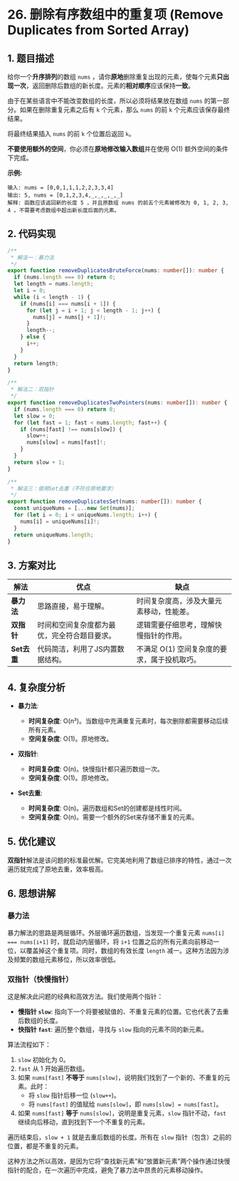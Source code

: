 # 26. 删除有序数组中的重复项 (Remove Duplicates from Sorted Array)

## 1. 题目描述

给你一个**升序排列**的数组 `nums` ，请你**原地**删除重复出现的元素，使每个元素**只出现一次**，返回删除后数组的新长度。元素的**相对顺序**应该保持**一致**。

由于在某些语言中不能改变数组的长度，所以必须将结果放在数组 `nums` 的第一部分。如果在删除重复元素之后有 `k` 个元素，那么 `nums` 的前 `k` 个元素应该保存最终结果。

将最终结果插入 `nums` 的前 `k` 个位置后返回 `k`。

**不要使用额外的空间**，你必须在**原地修改输入数组**并在使用 O(1) 额外空间的条件下完成。

**示例:**

```
输入: nums = [0,0,1,1,1,2,2,3,3,4]
输出: 5, nums = [0,1,2,3,4,_,_,_,_,_]
解释: 函数应该返回新的长度 5 ，并且原数组 nums 的前五个元素被修改为 0, 1, 2, 3, 4 。不需要考虑数组中超出新长度后面的元素。
```

## 2. 代码实现

```typescript
/**
 * 解法一：暴力法
 */
export function removeDuplicatesBruteForce(nums: number[]): number {
  if (nums.length === 0) return 0;
  let length = nums.length;
  let i = 0;
  while (i < length - 1) {
    if (nums[i] === nums[i + 1]) {
      for (let j = i + 1; j < length - 1; j++) {
        nums[j] = nums[j + 1]!;
      }
      length--;
    } else {
      i++;
    }
  }
  return length;
}

/**
 * 解法二：双指针
 */
export function removeDuplicatesTwoPointers(nums: number[]): number {
  if (nums.length === 0) return 0;
  let slow = 0;
  for (let fast = 1; fast < nums.length; fast++) {
    if (nums[fast] !== nums[slow]) {
      slow++;
      nums[slow] = nums[fast]!;
    }
  }
  return slow + 1;
}

/**
 * 解法三：使用Set去重（不符合原地要求）
 */
export function removeDuplicatesSet(nums: number[]): number {
  const uniqueNums = [...new Set(nums)];
  for (let i = 0; i < uniqueNums.length; i++) {
    nums[i] = uniqueNums[i]!;
  }
  return uniqueNums.length;
}
```

## 3. 方案对比

| 解法 | 优点 | 缺点 |
| --- | --- | --- |
| **暴力法** | 思路直接，易于理解。 | 时间复杂度高，涉及大量元素移动，性能差。 |
| **双指针** | 时间和空间复杂度都为最优，完全符合题目要求。 | 逻辑需要仔细思考，理解快慢指针的作用。 |
| **Set去重** | 代码简洁，利用了JS内置数据结构。 | 不满足 O(1) 空间复杂度的要求，属于投机取巧。 |

## 4. 复杂度分析

- **暴力法**:
  - **时间复杂度**: O(n²)。当数组中充满重复元素时，每次删除都需要移动后续所有元素。
  - **空间复杂度**: O(1)。原地修改。

- **双指针**:
  - **时间复杂度**: O(n)。快慢指针都只遍历数组一次。
  - **空间复杂度**: O(1)。原地修改。

- **Set去重**:
  - **时间复杂度**: O(n)。遍历数组和Set的创建都是线性时间。
  - **空间复杂度**: O(n)。需要一个额外的Set来存储不重复的元素。

## 5. 优化建议

**双指针**解法是该问题的标准最优解。它完美地利用了数组已排序的特性，通过一次遍历就完成了原地去重，效率极高。

## 6. 思想讲解

### 暴力法

暴力解法的思路是两层循环。外层循环遍历数组，当发现一个重复元素 `nums[i] === nums[i+1]` 时，就启动内层循环，将 `i+1` 位置之后的所有元素向前移动一位，以覆盖掉这个重复项。同时，数组的有效长度 `length` 减一。这种方法因为涉及频繁的数组元素移位，所以效率很低。

### 双指针（快慢指针）

这是解决此问题的经典和高效方法。我们使用两个指针：
- **慢指针 `slow`**: 指向下一个将要被赋值的、不重复元素的位置。它也代表了去重后数组的长度。
- **快指针 `fast`**: 遍历整个数组，寻找与 `slow` 指向的元素不同的新元素。

算法流程如下：
1. `slow` 初始化为 0。
2. `fast` 从 1 开始遍历数组。
3. 如果 `nums[fast]` **不等于** `nums[slow]`，说明我们找到了一个新的、不重复的元素。此时：
   - 将 `slow` 指针后移一位 (`slow++`)。
   - 将 `nums[fast]` 的值赋给 `nums[slow]`，即 `nums[slow] = nums[fast]`。
4. 如果 `nums[fast]` **等于** `nums[slow]`，说明是重复元素，`slow` 指针不动，`fast` 继续向后移动，直到找到下一个不重复的元素。

遍历结束后，`slow + 1` 就是去重后数组的长度。所有在 `slow` 指针（包含）之前的位置，都是不重复的元素。

这种方法之所以高效，是因为它将“查找新元素”和“放置新元素”两个操作通过快慢指针的配合，在一次遍历中完成，避免了暴力法中昂贵的元素移动操作。